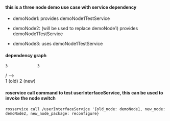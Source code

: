 #### this is a three node demo use case with service dependency
- demoNode1: 
    provides demoNode1TestService

- demoNode2: (will be used to replace demoNode1)
    provides demoNode1TestService

- demoNode3:
    uses demoNode1TestService

#### dependency graph
    3             3
   /      -->      \
  1 (old)           2 (new)

#### roservice call command to test userInterfaceService, this can be used to invoke the node switch
`rosservice call /userInterfaceService '{old_node: demoNode1, new_node: demoNode2, new_node_package: reconfigure}`
